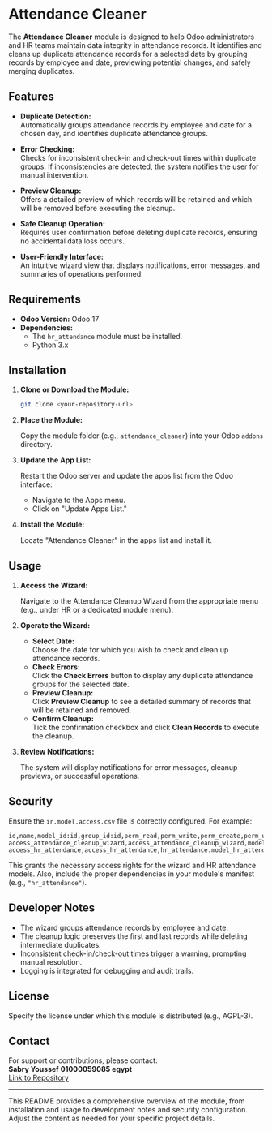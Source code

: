 # Attendance Cleaner

The **Attendance Cleaner** module is designed to help Odoo administrators and HR teams maintain data integrity in attendance records. It identifies and cleans up duplicate attendance records for a selected date by grouping records by employee and date, previewing potential changes, and safely merging duplicates.

## Features

- **Duplicate Detection:**  
  Automatically groups attendance records by employee and date for a chosen day, and identifies duplicate attendance groups.

- **Error Checking:**  
  Checks for inconsistent check-in and check-out times within duplicate groups. If inconsistencies are detected, the system notifies the user for manual intervention.

- **Preview Cleanup:**  
  Offers a detailed preview of which records will be retained and which will be removed before executing the cleanup.

- **Safe Cleanup Operation:**  
  Requires user confirmation before deleting duplicate records, ensuring no accidental data loss occurs.

- **User-Friendly Interface:**  
  An intuitive wizard view that displays notifications, error messages, and summaries of operations performed.

## Requirements

- **Odoo Version:** Odoo 17  
- **Dependencies:**  
  - The `hr_attendance` module must be installed.
  - Python 3.x

## Installation

1. **Clone or Download the Module:**

   ```bash
   git clone <your-repository-url>
   ```

2. **Place the Module:**

   Copy the module folder (e.g., `attendance_cleaner`) into your Odoo `addons` directory.

3. **Update the App List:**

   Restart the Odoo server and update the apps list from the Odoo interface:
   - Navigate to the Apps menu.
   - Click on "Update Apps List."

4. **Install the Module:**

   Locate "Attendance Cleaner" in the apps list and install it.

## Usage

1. **Access the Wizard:**

   Navigate to the Attendance Cleanup Wizard from the appropriate menu (e.g., under HR or a dedicated module menu).

2. **Operate the Wizard:**

   - **Select Date:**  
     Choose the date for which you wish to check and clean up attendance records.
   - **Check Errors:**  
     Click the **Check Errors** button to display any duplicate attendance groups for the selected date.
   - **Preview Cleanup:**  
     Click **Preview Cleanup** to see a detailed summary of records that will be retained and removed.
   - **Confirm Cleanup:**  
     Tick the confirmation checkbox and click **Clean Records** to execute the cleanup.

3. **Review Notifications:**

   The system will display notifications for error messages, cleanup previews, or successful operations.

## Security

Ensure the `ir.model.access.csv` file is correctly configured. For example:

```csv
id,name,model_id:id,group_id:id,perm_read,perm_write,perm_create,perm_unlink
access_attendance_cleanup_wizard,access_attendance_cleanup_wizard,model_attendance_cleanup_wizard,,1,1,1,1
access_hr_attendance,access_hr_attendance,hr_attendance.model_hr_attendance,,1,1,1,1
```

This grants the necessary access rights for the wizard and HR attendance models. Also, include the proper dependencies in your module's manifest (e.g., `"hr_attendance"`).

## Developer Notes

- The wizard groups attendance records by employee and date.
- The cleanup logic preserves the first and last records while deleting intermediate duplicates.
- Inconsistent check-in/check-out times trigger a warning, prompting manual resolution.
- Logging is integrated for debugging and audit trails.

## License

Specify the license under which this module is distributed (e.g., AGPL-3).

## Contact

For support or contributions, please contact:  
**Sabry Youssef 01000059085 egypt**  
[Link to Repository](<your-repository-url>)

---

This README provides a comprehensive overview of the module, from installation and usage to development notes and security configuration. Adjust the content as needed for your specific project details.
